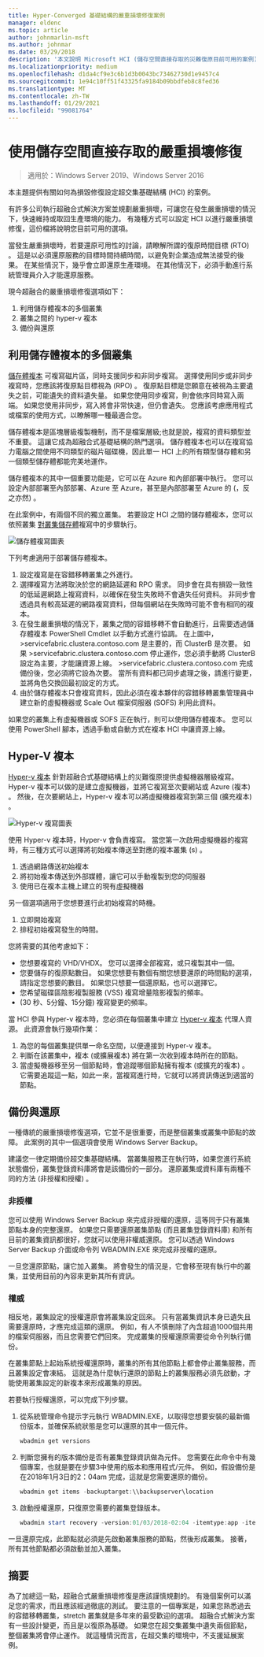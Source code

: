 ```yaml
---
title: Hyper-Converged 基礎結構的嚴重損壞修復案例
manager: eldenc
ms.topic: article
author: johnmarlin-msft
ms.author: johnmar
ms.date: 03/29/2018
description: '本文說明 Microsoft HCI (儲存空間直接存取的災難復原目前可用的案例) '
ms.localizationpriority: medium
ms.openlocfilehash: d1da4cf9e3c6b1d3b0043bc73462730d1e9457c4
ms.sourcegitcommit: 1e94c10ff51f43325fa9184b09bbdfeb8c8fed36
ms.translationtype: MT
ms.contentlocale: zh-TW
ms.lasthandoff: 01/29/2021
ms.locfileid: "99081764"
---
```

# <a name="disaster-recovery-with-storage-spaces-direct"></a>使用儲存空間直接存取的嚴重損壞修復

> 適用於：Windows Server 2019、Windows Server 2016

本主題提供有關如何為損毀修復設定超交集基礎結構 (HCI) 的案例。

有許多公司執行超融合式解決方案並規劃嚴重損壞，可讓您在發生嚴重損壞的情況下，快速維持或取回生產環境的能力。 有幾種方式可以設定 HCI 以進行嚴重損壞修復，這份檔將說明您目前可用的選項。

當發生嚴重損壞時，若要還原可用性的討論，請瞭解所謂的復原時間目標 (RTO) 。 這是以必須還原服務的目標時間持續時間，以避免對企業造成無法接受的後果。 在某些情況下，幾乎會立即還原生產環境。 在其他情況下，必須手動進行系統管理員介入才能還原服務。

現今超融合的嚴重損壞修復選項如下：

1. 利用儲存體複本的多個叢集
2. 叢集之間的 hyper-v 複本
3. 備份與還原

## <a name="multiple-clusters-utilizing-storage-replica"></a>利用儲存體複本的多個叢集

[儲存體複本](../storage-replica/storage-replica-overview.md) 可複寫磁片區，同時支援同步和非同步複寫。 選擇使用同步或非同步複寫時，您應該將復原點目標視為 (RPO) 。 復原點目標是您願意在被視為主要遺失之前，可能遺失的資料遺失量。 如果您使用同步複寫，則會依序同時寫入兩端。 如果您使用非同步，寫入將會非常快速，但仍會遺失。 您應該考慮應用程式或檔案的使用方式，以瞭解哪一種最適合您。

儲存體複本是區塊層級複製機制，而不是檔案層級;也就是說，複寫的資料類型並不重要。 這讓它成為超融合式基礎結構的熱門選項。 儲存體複本也可以在複寫協力電腦之間使用不同類型的磁片磁碟機，因此單一 HCI 上的所有類型儲存體和另一個類型儲存體都能完美地運作。

儲存體複本的其中一個重要功能是，它可以在 Azure 和內部部署中執行。 您可以設定內部部署至內部部署、Azure 至 Azure，甚至是內部部署至 Azure 的 (，反之亦然) 。

在此案例中，有兩個不同的獨立叢集。 若要設定 HCI 之間的儲存體複本，您可以依照叢集 [對叢集儲存體](../storage-replica/cluster-to-cluster-storage-replication.md)複寫中的步驟執行。

![儲存體複寫圖表](media/storage-spaces-direct-disaster-recovery/Disaster-Recovery-Figure1.png)

下列考慮適用于部署儲存體複本。

1.    設定複寫是在容錯移轉叢集之外進行。
2.    選擇複寫方法將取決於您的網路延遲和 RPO 需求。 同步會在具有損毀一致性的低延遲網路上複寫資料，以確保在發生失敗時不會遺失任何資料。 非同步會透過具有較高延遲的網路複寫資料，但每個網站在失敗時可能不會有相同的複本。
3.    在發生嚴重損壞的情況下，叢集之間的容錯移轉不會自動進行，且需要透過儲存體複本 PowerShell Cmdlet 以手動方式進行協調。 在上圖中，>servicefabric.clustera.contoso.com 是主要的，而 ClusterB 是次要。 如果 >servicefabric.clustera.contoso.com 停止運作，您必須手動將 ClusterB 設定為主要，才能讓資源上線。 >servicefabric.clustera.contoso.com 完成備份後，您必須將它設為次要。 當所有資料都已同步處理之後，請進行變更，並將角色交換回最初設定的方式。
4.    由於儲存體複本只會複寫資料，因此必須在複本夥伴的容錯移轉叢集管理員中建立新的虛擬機器或 Scale Out 檔案伺服器 (SOFS) 利用此資料。

如果您的叢集上有虛擬機器或 SOFS 正在執行，則可以使用儲存體複本。 您可以使用 PowerShell 腳本，透過手動或自動方式在複本 HCI 中讓資源上線。

## <a name="hyper-v-replica"></a>Hyper-V 複本

[Hyper-v 複本](../../virtualization/hyper-v/manage/set-up-hyper-v-replica.md) 針對超融合式基礎結構上的災難復原提供虛擬機器層級複寫。 Hyper-v 複本可以做的是建立虛擬機器，並將它複寫至次要網站或 Azure (複本) 。 然後，在次要網站上，Hyper-v 複本可以將虛擬機器複寫到第三個 (擴充複本) 。

![Hyper-v 複寫圖表](media/storage-spaces-direct-disaster-recovery/Disaster-Recovery-Figure2.png)

使用 Hyper-v 複本時，Hyper-v 會負責複寫。 當您第一次啟用虛擬機器的複寫時，有三種方式可以選擇將初始複本傳送至對應的複本叢集 (s) 。

1.    透過網路傳送初始複本
2.    將初始複本傳送到外部媒體，讓它可以手動複製到您的伺服器
3.    使用已在複本主機上建立的現有虛擬機器

另一個選項適用于您想要進行此初始複寫的時機。

1.    立即開始複寫
2.    排程初始複寫發生的時間。

您將需要的其他考慮如下：

- 您想要複寫的 VHD/VHDX。 您可以選擇全部複寫，或只複製其中一個。
- 您要儲存的復原點數目。 如果您想要有數個有關您想要還原的時間點的選項，請指定您想要的數目。 如果您只想要一個還原點，也可以選擇它。
- 您希望磁碟區陰影複製服務 (VSS) 複寫增量陰影複製的頻率。
-  (30 秒、5分鐘、15分鐘) 複寫變更的頻率。

當 HCI 參與 Hyper-v 複本時，您必須在每個叢集中建立 [Hyper-v 複本](https://techcommunity.microsoft.com/t5/virtualization/bg-p/Virtualization) 代理人資源。 此資源會執行幾項作業：

1.    為您的每個叢集提供單一命名空間，以便連接到 Hyper-v 複本。
2.    判斷在該叢集中，複本 (或擴展複本) 將在第一次收到複本時所在的節點。
3.    當虛擬機器移至另一個節點時，會追蹤哪個節點擁有複本 (或擴充的複本) 。 它需要追蹤這一點，如此一來，當複寫進行時，它就可以將資訊傳送到適當的節點。

## <a name="backup-and-restore"></a>備份與還原

一種傳統的嚴重損壞修復選項，它並不是很重要，而是整個叢集或叢集中節點的故障。 此案例的其中一個選項會使用 Windows Server Backup。

建議您一律定期備份超交集基礎結構。 當叢集服務正在執行時，如果您進行系統狀態備份，叢集登錄資料庫將會是該備份的一部分。 還原叢集或資料庫有兩種不同的方法 (非授權和授權) 。

### <a name="non-authoritative"></a>非授權

您可以使用 Windows Server Backup 來完成非授權的還原，這等同于只有叢集節點本身的完整還原。 如果您只需要還原叢集節點 (而且叢集登錄資料庫) 和所有目前的叢集資訊都很好，您就可以使用非權威還原。 您可以透過 Windows Server Backup 介面或命令列 WBADMIN.EXE 來完成非授權的還原。

一旦您還原節點，讓它加入叢集。 將會發生的情況是，它會移至現有執行中的叢集，並使用目前的內容來更新其所有資訊。

### <a name="authoritative"></a>權威

相反地，叢集設定的授權還原會將叢集設定回來。 只有當叢集資訊本身已遺失且需要還原時，才應完成這類的還原。 例如，有人不慎刪除了內含超過1000個共用的檔案伺服器，而且您需要它們回來。 完成叢集的授權還原需要從命令列執行備份。

在叢集節點上起始系統授權還原時，叢集的所有其他節點上都會停止叢集服務，而且叢集設定會凍結。 這就是為什麼執行還原的節點上的叢集服務必須先啟動，才能使用叢集設定的新複本來形成叢集的原因。

若要執行授權還原，可以完成下列步驟。

1. 從系統管理命令提示字元執行 WBADMIN.EXE，以取得您想要安裝的最新備份版本，並確保系統狀態是您可以還原的其中一個元件。

    ```powershell
    wbadmin get versions
    ```

2. 判斷您擁有的版本備份是否有叢集登錄資訊做為元件。 您需要在此命令中有幾個專案，也就是要在步驟3中使用的版本和應用程式/元件。 例如，假設備份是在2018年1月3日的2：04am 完成，這就是您需要還原的備份。

    ```powershell
    wbadmin get items -backuptarget:\\backupserver\location
    ```

3. 啟動授權還原，只復原您需要的叢集登錄版本。

    ```powershell
    wbadmin start recovery -version:01/03/2018-02:04 -itemtype:app -items:cluster
    ```

一旦還原完成，此節點就必須是先啟動叢集服務的節點，然後形成叢集。 接著，所有其他節點都必須啟動並加入叢集。

## <a name="summary"></a>摘要

為了加總這一點，超融合式嚴重損壞修復是應該謹慎規劃的。 有幾個案例可以滿足您的需求，而且應該經過徹底的測試。 要注意的一個專案是，如果您熟悉過去的容錯移轉叢集，stretch 叢集就是多年來的最受歡迎的選項。 超融合式解決方案有一些設計變更，而且是以復原為基礎。 如果您在超交集叢集中遺失兩個節點，整個叢集將會停止運作。 就這種情況而言，在超交集的環境中，不支援延展案例。
